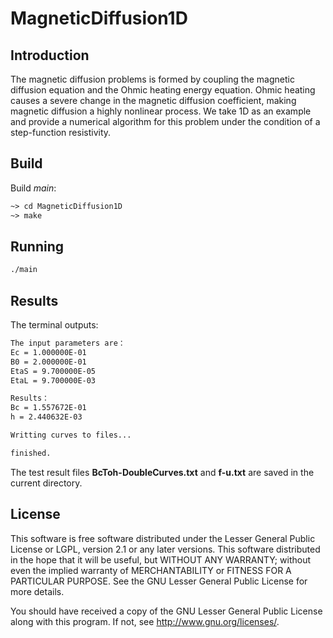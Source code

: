 # MagneticDiffusion1D

## Introduction

The magnetic diffusion problems is formed by coupling the magnetic diffusion equation and the Ohmic heating energy equation. Ohmic heating causes a severe change in the magnetic diffusion coefficient, making magnetic diffusion a highly nonlinear process. We take 1D as an example and provide a numerical algorithm for this problem under the condition of a step-function resistivity.

## Build

Build *main*:

```makefile
~> cd MagneticDiffusion1D
~> make 
```

## Running

```sh
./main
```

## Results

The terminal outputs:

```sh
The input parameters are：
Ec = 1.000000E-01   
B0 = 2.000000E-01   
EtaS = 9.700000E-05   
EtaL = 9.700000E-03   

Results：
Bc = 1.557672E-01   
h = 2.440632E-03   

Writting curves to files...

finished.
```

The test result files **BcToh-DoubleCurves.txt** and **f-u.txt** are saved in the current directory.

## License

This software is free software distributed under the Lesser General Public License or LGPL, version 2.1 or any later versions. This software distributed in the hope that it will be useful, but WITHOUT ANY WARRANTY; without even the implied warranty of MERCHANTABILITY or FITNESS FOR A PARTICULAR PURPOSE. See the GNU Lesser General Public License for more details.

You should have received a copy of the GNU Lesser General Public License along with this program. If not, see http://www.gnu.org/licenses/.
